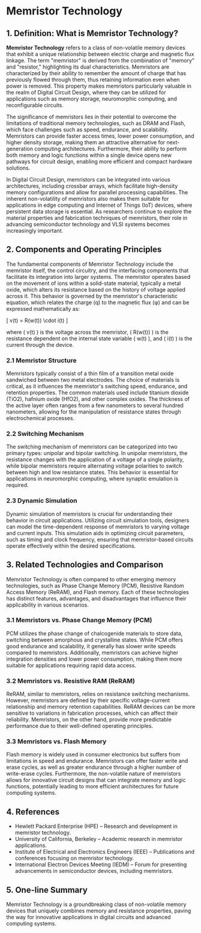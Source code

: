 # Memristor Technology

## 1. Definition: What is **Memristor Technology**?
**Memristor Technology** refers to a class of non-volatile memory devices that exhibit a unique relationship between electric charge and magnetic flux linkage. The term "memristor" is derived from the combination of "memory" and "resistor," highlighting its dual characteristics. Memristors are characterized by their ability to remember the amount of charge that has previously flowed through them, thus retaining information even when power is removed. This property makes memristors particularly valuable in the realm of Digital Circuit Design, where they can be utilized for applications such as memory storage, neuromorphic computing, and reconfigurable circuits.

The significance of memristors lies in their potential to overcome the limitations of traditional memory technologies, such as DRAM and Flash, which face challenges such as speed, endurance, and scalability. Memristors can provide faster access times, lower power consumption, and higher density storage, making them an attractive alternative for next-generation computing architectures. Furthermore, their ability to perform both memory and logic functions within a single device opens new pathways for circuit design, enabling more efficient and compact hardware solutions.

In Digital Circuit Design, memristors can be integrated into various architectures, including crossbar arrays, which facilitate high-density memory configurations and allow for parallel processing capabilities. The inherent non-volatility of memristors also makes them suitable for applications in edge computing and Internet of Things (IoT) devices, where persistent data storage is essential. As researchers continue to explore the material properties and fabrication techniques of memristors, their role in advancing semiconductor technology and VLSI systems becomes increasingly important.

## 2. Components and Operating Principles
The fundamental components of Memristor Technology include the memristor itself, the control circuitry, and the interfacing components that facilitate its integration into larger systems. The memristor operates based on the movement of ions within a solid-state material, typically a metal oxide, which alters its resistance based on the history of voltage applied across it. This behavior is governed by the memristor's characteristic equation, which relates the charge (q) to the magnetic flux (φ) and can be expressed mathematically as:

\[ v(t) = R(w(t)) \cdot i(t) \]

where \( v(t) \) is the voltage across the memristor, \( R(w(t)) \) is the resistance dependent on the internal state variable \( w(t) \), and \( i(t) \) is the current through the device.

### 2.1 Memristor Structure
Memristors typically consist of a thin film of a transition metal oxide sandwiched between two metal electrodes. The choice of materials is critical, as it influences the memristor's switching speed, endurance, and retention properties. The common materials used include titanium dioxide (TiO2), hafnium oxide (HfO2), and other complex oxides. The thickness of the active layer often ranges from a few nanometers to several hundred nanometers, allowing for the manipulation of resistance states through electrochemical processes.

### 2.2 Switching Mechanism
The switching mechanism of memristors can be categorized into two primary types: unipolar and bipolar switching. In unipolar memristors, the resistance changes with the application of a voltage of a single polarity, while bipolar memristors require alternating voltage polarities to switch between high and low resistance states. This behavior is essential for applications in neuromorphic computing, where synaptic emulation is required.

### 2.3 Dynamic Simulation
Dynamic simulation of memristors is crucial for understanding their behavior in circuit applications. Utilizing circuit simulation tools, designers can model the time-dependent response of memristors to varying voltage and current inputs. This simulation aids in optimizing circuit parameters, such as timing and clock frequency, ensuring that memristor-based circuits operate effectively within the desired specifications.

## 3. Related Technologies and Comparison
Memristor Technology is often compared to other emerging memory technologies, such as Phase Change Memory (PCM), Resistive Random Access Memory (ReRAM), and Flash memory. Each of these technologies has distinct features, advantages, and disadvantages that influence their applicability in various scenarios.

### 3.1 Memristors vs. Phase Change Memory (PCM)
PCM utilizes the phase change of chalcogenide materials to store data, switching between amorphous and crystalline states. While PCM offers good endurance and scalability, it generally has slower write speeds compared to memristors. Additionally, memristors can achieve higher integration densities and lower power consumption, making them more suitable for applications requiring rapid data access.

### 3.2 Memristors vs. Resistive RAM (ReRAM)
ReRAM, similar to memristors, relies on resistance switching mechanisms. However, memristors are defined by their specific voltage-current relationship and memory retention capabilities. ReRAM devices can be more sensitive to variations in fabrication processes, which can affect their reliability. Memristors, on the other hand, provide more predictable performance due to their well-defined operating principles.

### 3.3 Memristors vs. Flash Memory
Flash memory is widely used in consumer electronics but suffers from limitations in speed and endurance. Memristors can offer faster write and erase cycles, as well as greater endurance through a higher number of write-erase cycles. Furthermore, the non-volatile nature of memristors allows for innovative circuit designs that can integrate memory and logic functions, potentially leading to more efficient architectures for future computing systems.

## 4. References
- Hewlett Packard Enterprise (HPE) – Research and development in memristor technology.
- University of California, Berkeley – Academic research in memristor applications.
- Institute of Electrical and Electronics Engineers (IEEE) – Publications and conferences focusing on memristor technology.
- International Electron Devices Meeting (IEDM) – Forum for presenting advancements in semiconductor devices, including memristors.

## 5. One-line Summary
Memristor Technology is a groundbreaking class of non-volatile memory devices that uniquely combines memory and resistance properties, paving the way for innovative applications in digital circuits and advanced computing systems.